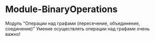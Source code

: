 # Module-BinaryOperations
Модуль "Операции над графами (пересечение, объединение, соединение)"
Умение осуществлять операции над графами очень важно!